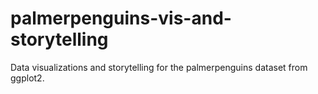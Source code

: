 # palmerpenguins-vis-and-storytelling
Data visualizations and storytelling for the palmerpenguins dataset from ggplot2.
